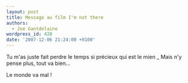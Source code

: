 ```yaml
---
layout: post
title: Message au film I'm not there
authors:
  - Joe Gantdelaine
wordpress_id: 428
date: '2007-12-06 21:24:00 +0100'
---
```

Tu m'as juste fait perdre le temps si précieux qui est le mien
_ Mais n'y pense plus, tout va bien…

Le monde va mal !
